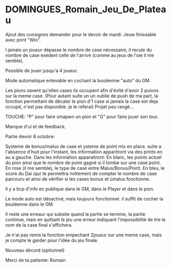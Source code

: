 # DOMINGUES_Romain_Jeu_De_Plateau
Ajout des consignes demander pour le devoir de mardi: 
Jeuw finissable avec print "Win".

I jamais un joueur dépasse le nombre de case nécessaire, il recule du nombre de case exédent celle de l'arrivé (comme au jeux de l'oie il me semble).

Possible de jouer jusqu'a 4 joueur.

Mode automatique enlevable en cochant la bouléenne "auto" du GM.

Les pions savent qu'elles cases ils occupent afin d'évité d'avoir 2 puions sur la meme case. (Pour autant suite un un oublie de push de ma part, la fonction permettant de décaler le pion d'1 case si jamais la case est deja occupé,  n'est pas disponible. je le referai)
Projet peu rangé...

TOUCHE: "P" pour faire smapwn un pion et "G" pour faire jouer son tour.

Manque d'ui et de feedback.

Partie devoir 8 octobre:

Systeme de bonus/malus de case et ysteme de point mis en place. suite a l'absence d'hud pour l'instant, les information apparitront via des prints en au a gauche. Dans les information apparaitront: En blanc, les points actuel du pion ainsi que le nombre de point gagné si il tombe sur une case point. En rose (il me semble), le type de case entre Malus/Bonus/Point. En bleu, le score du Dai (qui te permettra nottement de compter le nombre de case parcouru et ainsi de vérifier si les cases bonus et ùmalus fonctionne.

Il y a bcp d'info en publique dans le GM, dans le Player et dans le pion.

Le mode auto est désactivé, mais toujours fonctionnel. il suffit de cocher la bouléenne dans le GM.

Il reste une erreaur qui subsite quand la partie se termine, la partie continue, mais en quittant le jeu une erreur indiquant l'impossibilité de lire le nom de la case final s'affichera. 

Je n'ai pas remis la fonction empechant 2joueur sur une meme case, mais je compte le garder pour l'idée du jeu finale.

Nouveau décord (optionnel)

Merci de ta patiente: Romain
